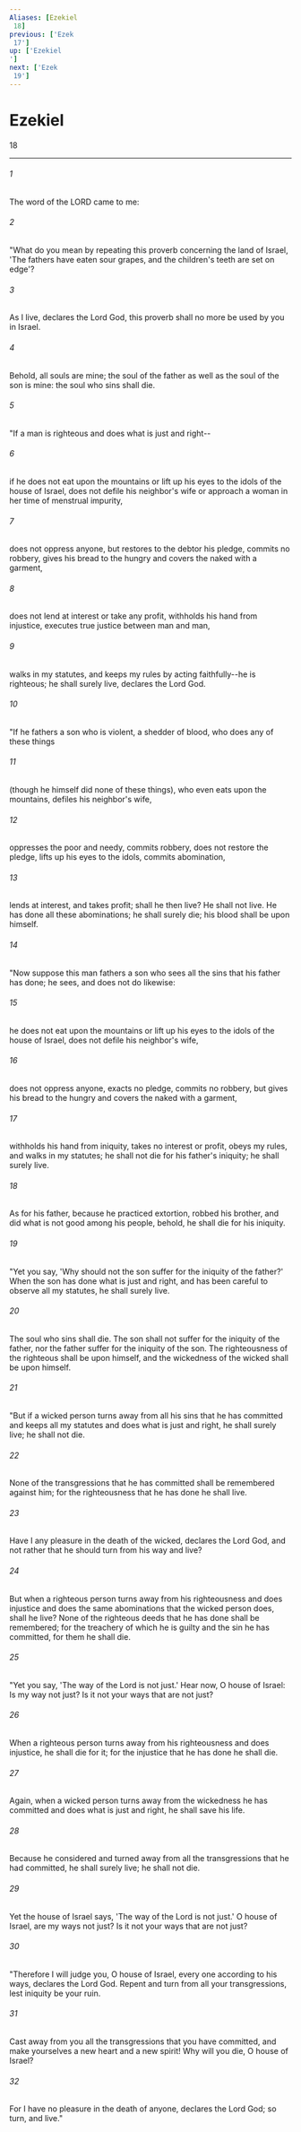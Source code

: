 ```yaml
---
Aliases: [Ezekiel 18]
previous: ['Ezek 17']
up: ['Ezekiel']
next: ['Ezek 19']
---
```

# Ezekiel 18

***
 

###### 1 
The word of the LORD came to me:  

###### 2 
"What do you mean by repeating this proverb concerning the land of Israel, 'The fathers have eaten sour grapes, and the children's teeth are set on edge'?  

###### 3 
As I live, declares the Lord God, this proverb shall no more be used by you in Israel.  

###### 4 
Behold, all souls are mine; the soul of the father as well as the soul of the son is mine: the soul who sins shall die.  

###### 5 
"If a man is righteous and does what is just and right--  

###### 6 
if he does not eat upon the mountains or lift up his eyes to the idols of the house of Israel, does not defile his neighbor's wife or approach a woman in her time of menstrual impurity,  

###### 7 
does not oppress anyone, but restores to the debtor his pledge, commits no robbery, gives his bread to the hungry and covers the naked with a garment,  

###### 8 
does not lend at interest or take any profit, withholds his hand from injustice, executes true justice between man and man,  

###### 9 
walks in my statutes, and keeps my rules by acting faithfully--he is righteous; he shall surely live, declares the Lord God.  

###### 10 
"If he fathers a son who is violent, a shedder of blood, who does any of these things  

###### 11 
(though he himself did none of these things), who even eats upon the mountains, defiles his neighbor's wife,  

###### 12 
oppresses the poor and needy, commits robbery, does not restore the pledge, lifts up his eyes to the idols, commits abomination,  

###### 13 
lends at interest, and takes profit; shall he then live? He shall not live. He has done all these abominations; he shall surely die; his blood shall be upon himself.  

###### 14 
"Now suppose this man fathers a son who sees all the sins that his father has done; he sees, and does not do likewise:  

###### 15 
he does not eat upon the mountains or lift up his eyes to the idols of the house of Israel, does not defile his neighbor's wife,  

###### 16 
does not oppress anyone, exacts no pledge, commits no robbery, but gives his bread to the hungry and covers the naked with a garment,  

###### 17 
withholds his hand from iniquity, takes no interest or profit, obeys my rules, and walks in my statutes; he shall not die for his father's iniquity; he shall surely live.  

###### 18 
As for his father, because he practiced extortion, robbed his brother, and did what is not good among his people, behold, he shall die for his iniquity.  

###### 19 
"Yet you say, 'Why should not the son suffer for the iniquity of the father?' When the son has done what is just and right, and has been careful to observe all my statutes, he shall surely live.  

###### 20 
The soul who sins shall die. The son shall not suffer for the iniquity of the father, nor the father suffer for the iniquity of the son. The righteousness of the righteous shall be upon himself, and the wickedness of the wicked shall be upon himself.  

###### 21 
"But if a wicked person turns away from all his sins that he has committed and keeps all my statutes and does what is just and right, he shall surely live; he shall not die.  

###### 22 
None of the transgressions that he has committed shall be remembered against him; for the righteousness that he has done he shall live.  

###### 23 
Have I any pleasure in the death of the wicked, declares the Lord God, and not rather that he should turn from his way and live?  

###### 24 
But when a righteous person turns away from his righteousness and does injustice and does the same abominations that the wicked person does, shall he live? None of the righteous deeds that he has done shall be remembered; for the treachery of which he is guilty and the sin he has committed, for them he shall die.  

###### 25 
"Yet you say, 'The way of the Lord is not just.' Hear now, O house of Israel: Is my way not just? Is it not your ways that are not just?  

###### 26 
When a righteous person turns away from his righteousness and does injustice, he shall die for it; for the injustice that he has done he shall die.  

###### 27 
Again, when a wicked person turns away from the wickedness he has committed and does what is just and right, he shall save his life.  

###### 28 
Because he considered and turned away from all the transgressions that he had committed, he shall surely live; he shall not die.  

###### 29 
Yet the house of Israel says, 'The way of the Lord is not just.' O house of Israel, are my ways not just? Is it not your ways that are not just?  

###### 30 
"Therefore I will judge you, O house of Israel, every one according to his ways, declares the Lord God. Repent and turn from all your transgressions, lest iniquity be your ruin.  

###### 31 
Cast away from you all the transgressions that you have committed, and make yourselves a new heart and a new spirit! Why will you die, O house of Israel?  

###### 32 
For I have no pleasure in the death of anyone, declares the Lord God; so turn, and live."
